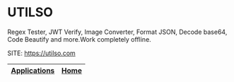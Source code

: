 # UTILSO

 Regex Tester, JWT Verify, Image Converter, Format JSON, Decode base64, 
 Code Beautify and more.Work completely offline.

 SITE: https://utilso.com

 | [Applications](https://portable-linux-apps.github.io/apps.html) | [Home](https://portable-linux-apps.github.io)
 | --- | --- |
